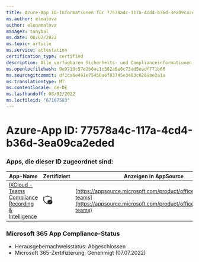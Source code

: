 ```yaml
---
title: Azure-App ID-Informationen für 77578a4c-117a-4cd4-b36d-3ea09ca2eded
ms.author: elmalova
author: elenamalova
manager: tonybal
ms.date: 08/02/2022
ms.topic: article
ms.service: attestation
certification_type: certified
description: Alle verfügbaren Sicherheits- und Complianceinformationen für 77578a4c-117a-4cd4-b36d-3ea09ca2eded.
ms.openlocfilehash: 9e9710c57e2b8ac1c582a6e8c73ad5eadf771b66
ms.sourcegitcommit: df1ca6e491e75450a6f83745e3463c0289ae2a1a
ms.translationtype: MT
ms.contentlocale: de-DE
ms.lasthandoff: 08/02/2022
ms.locfileid: "67167583"
---
```

# <a name="azure-app-id-77578a4c-117a-4cd4-b36d-3ea09ca2eded"></a>Azure-App ID: 77578a4c-117a-4cd4-b36d-3ea09ca2eded


### <a name="apps-associated-with-this-id"></a>Apps, die dieser ID zugeordnet sind:
| **App-Name** | **Zertifiziert** | **Anzeigen in AppSource** |
|--------------|---------------|-----------------------|
| [IXCloud - Teams Compliance Recording &amp; Intelligence](../forward/numonix.nmx-teams.md) | <img alt="Certified application badge" src="../media/certified-badge.png" height="25" width="25" /> | [https://appsource.microsoft.com/product/office/numonix.nmx-teams](https://appsource.microsoft.com/product/office/numonix.nmx-teams) |

### <a name="microsoft-365-app-compliance-status"></a>Microsoft 365 App Compliance-Status
- Herausgebernachweisstatus: Abgeschlossen
- Microsoft 365-Zertifizierung: Genehmigt (07.07.2022)
